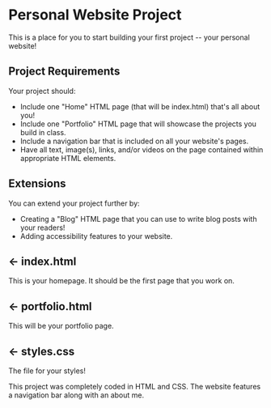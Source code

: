 # Personal Website Project

This is a place for you to start building your first project -- your personal website!

## Project Requirements
Your project should:
- Include one "Home" HTML page (that will be index.html) that's all about you!
- Include one "Portfolio" HTML page that will showcase the projects you build in class.
- Include a navigation bar that is included on all your website's pages.
- Have all text, image(s), links, and/or videos on the page contained within appropriate HTML elements.

## Extensions
You can extend your project further by:
- Creating a "Blog" HTML page that you can use to write blog posts with your readers!
- Adding accessibility features to your website.


## ← index.html

This is your homepage. It should be the first page that you work on.

## ← portfolio.html
This will be your portfolio page.  

## ← styles.css

The file for your styles! 

This project was completely coded in HTML and CSS. The website features a navigation bar along with an about me.
